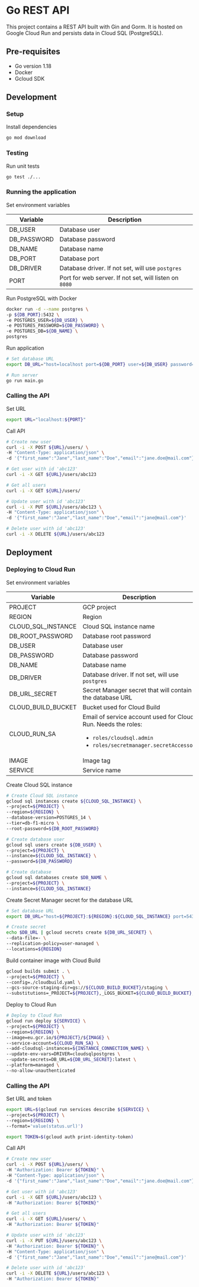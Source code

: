 # Go REST API

This project contains a REST API built with Gin and Gorm. It is hosted on Google Cloud Run and persists data in Cloud
SQL (PostgreSQL).

## Pre-requisites

- Go version 1.18
- Docker
- Gcloud SDK

## Development

### Setup

Install dependencies

```bash
go mod download
```

### Testing

Run unit tests

```bash
go test ./...
```

### Running the application

Set environment variables

| Variable    | Description                                            |
|-------------|--------------------------------------------------------|
| DB_USER     | Database user                                          |
| DB_PASSWORD | Database password                                      |
| DB_NAME     | Database name                                          |
| DB_PORT     | Database port                                          |
| DB_DRIVER   | Database driver. If not set, will use `postgres`       |
| PORT        | Port for web server. If not set, will listen on `8080` |

Run PostgreSQL with Docker

```bash
docker run -d --name postgres \
-p ${DB_PORT}:5432 \
-e POSTGRES_USER=${DB_USER} \
-e POSTGRES_PASSWORD=${DB_PASSWORD} \
-e POSTGRES_DB=${DB_NAME} \
postgres
```

Run application

```bash
# Set database URL
export DB_URL="host=localhost port=${DB_PORT} user=${DB_USER} password=${DB_PASSWORD} dbname=${DB_NAME} sslmode=disable"

# Run server
go run main.go
```

### Calling the API

Set URL

```bash
export URL="localhost:${PORT}"
```

Call API

```bash
# Create new user
curl -i -X POST ${URL}/users/ \
-H "Content-Type: application/json" \
-d '{"first_name":"Jane","last_name":"Doe","email":"jane.doe@mail.com"}'

# Get user with id 'abc123'
curl -i -X GET ${URL}/users/abc123

# Get all users
curl -i -X GET ${URL}/users/

# Update user with id 'abc123'
curl -i -X PUT ${URL}/users/abc123 \
-H "Content-Type: application/json" \
-d '{"first_name":"Jane","last_name":"Doe","email":"jane@mail.com"}'

# Delete user with id 'abc123'
curl -i -X DELETE ${URL}/users/abc123
```

## Deployment

### Deploying to Cloud Run

Set environment variables

| Variable           | Description                                                                                                                                             |
|--------------------|---------------------------------------------------------------------------------------------------------------------------------------------------------|
| PROJECT            | GCP project                                                                                                                                             |
| REGION             | Region                                                                                                                                                  |
| CLOUD_SQL_INSTANCE | Cloud SQL instance name                                                                                                                                 |
| DB_ROOT_PASSWORD   | Database root password                                                                                                                                  |
| DB_USER            | Database user                                                                                                                                           |
| DB_PASSWORD        | Database password                                                                                                                                       |
| DB_NAME            | Database name                                                                                                                                           |
| DB_DRIVER          | Database driver. If not set, will use `postgres`                                                                                                        |
| DB_URL_SECRET      | Secret Manager secret that will contain the database URL                                                                                                |
| CLOUD_BUILD_BUCKET | Bucket used for Cloud Build                                                                                                                             |
| CLOUD_RUN_SA       | Email of service account used for Cloud Run. Needs the roles:<br/><ul><li>`roles/cloudsql.admin`</li><li>`roles/secretmanager.secretAccessor`</li></ul> |
| IMAGE              | Image tag                                                                                                                                               |
| SERVICE            | Service name                                                                                                                                            |

Create Cloud SQL instance

```bash
# Create Cloud SQL instance
gcloud sql instances create ${CLOUD_SQL_INSTANCE} \
--project=${PROJECT} \
--region=${REGION} \
--database-version=POSTGRES_14 \
--tier=db-f1-micro \
--root-password=${DB_ROOT_PASSWORD}

# Create database user
gcloud sql users create ${DB_USER} \
--project=${PROJECT} \
--instance=${CLOUD_SQL_INSTANCE} \
--password=${DB_PASSWORD}

# Create database
gcloud sql databases create $DB_NAME \
--project=${PROJECT} \
--instance=${CLOUD_SQL_INSTANCE}
```

Create Secret Manager secret for the database URL

```bash
# Set database URL
export DB_URL="host=${PROJECT}:${REGION}:${CLOUD_SQL_INSTANCE} port=5432 user=${DB_USER} password=${DB_PASSWORD} dbname=${DB_NAME} sslmode=disable"

# Create secret
echo $DB_URL | gcloud secrets create ${DB_URL_SECRET} \
--data-file=- \
--replication-policy=user-managed \
--locations=${REGION}
```

Build container image with Cloud Build

```bash
gcloud builds submit . \
--project=${PROJECT} \
--config=./cloudbuild.yaml \
--gcs-source-staging-dir=gs://${CLOUD_BUILD_BUCKET}/staging \
--substitutions=_PROJECT=${PROJECT},_LOGS_BUCKET=${CLOUD_BUILD_BUCKET},_IMAGE=${IMAGE}
```

Deploy to Cloud Run

```bash
# Deploy to Cloud Run
gcloud run deploy ${SERVICE} \
--project=${PROJECT} \
--region=${REGION} \
--image=eu.gcr.io/${PROJECT}/${IMAGE} \
--service-account=${CLOUD_RUN_SA} \
--add-cloudsql-instances=${INSTANCE_CONNECTION_NAME} \
--update-env-vars=DRIVER=cloudsqlpostgres \
--update-secrets=DB_URL=${DB_URL_SECRET}:latest \
--platform=managed \
--no-allow-unauthenticated
```

### Calling the API

Set URL and token

```bash
export URL=$(gcloud run services describe ${SERVICE} \
--project=${PROJECT} \
--region=${REGION} \
--format='value(status.url)')

export TOKEN=$(gcloud auth print-identity-token)
```

Call API

```bash
# Create new user
curl -i -X POST ${URL}/users/ \
-H "Authorization: Bearer ${TOKEN}" \
-H "Content-Type: application/json" \
-d '{"first_name":"Jane","last_name":"Doe","email":"jane.doe@mail.com"}'

# Get user with id 'abc123'
curl -i -X GET ${URL}/users/abc123 \
-H "Authorization: Bearer ${TOKEN}"

# Get all users
curl -i -X GET ${URL}/users/ \
-H "Authorization: Bearer ${TOKEN}"

# Update user with id 'abc123'
curl -i -X PUT ${URL}/users/abc123 \
-H "Authorization: Bearer ${TOKEN}" \
-H "Content-Type: application/json" \
-d '{"first_name":"Jane","last_name":"Doe","email":"jane@mail.com"}'

# Delete user with id 'abc123'
curl -i -X DELETE ${URL}/users/abc123 \
-H "Authorization: Bearer ${TOKEN}"
```
